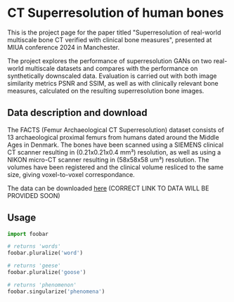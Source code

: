 # CT Superresolution of human bones

This is the project page for the paper titled "Superresolution of real-world multiscale bone CT verified with clinical bone measures", presented at MIUA conference 2024 in Manchester.

The project explores the performance of superresolution GANs on two real-world multiscale datasets and compares with the performance on synthetically downscaled data. Evaluation is carried out with both image similarity metrics PSNR and SSIM, as well as with clinically relevant bone measures, calculated on the resulting superresolution bone images.

## Data description and download

The FACTS (Femur Archaeological CT Superresolution) dataset consists of 13 archaeological proximal femurs from humans dated around the Middle Ages in Denmark. The bones have been scanned using a SIEMENS clinical CT scanner resulting in (0.21x0.21x0.4 mm³) resolution, as well as using a NIKON micro-CT scanner resulting in (58x58x58 um³) resolution. The volumes have been registered and the clinical volume resliced to the same size, giving voxel-to-voxel correspondance.

The data can be downloaded [here](https://github.com/phialosophy10/BoneSuperResolution) (CORRECT LINK TO DATA WILL BE PROVIDED SOON)

## Usage

```python
import foobar

# returns 'words'
foobar.pluralize('word')

# returns 'geese'
foobar.pluralize('goose')

# returns 'phenomenon'
foobar.singularize('phenomena')
```
